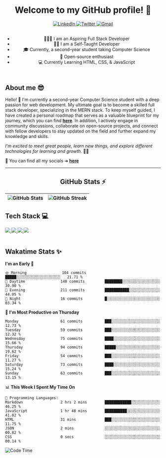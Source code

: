 
<header align="left">
  <h1>Welcome to my GitHub profile! 👋</h1>
    
<div>
    <a href="https://www.linkedin.com/in/jfmartinz/">
    <img src="https://img.shields.io/badge/let's%20connect-LinkedIn-4d4f73?style=for-the-badge&amp;logo=linkedin&amp;logoColor=2677c8" alt="LinkedIn">
  </a>
  <a href="https://twitter.com/jfmartinz">
    <img src="https://img.shields.io/badge/follow%20Me-Twitter-4d4f73?style=for-the-badge&amp;logo=twitter&amp;logoColor=1d9bf0" alt="Twitter">
  </a>
  <a href="mailto:se.josephmartin@gmail.com">
    <img src="https://img.shields.io/badge/let's%20talk-gmail-4d4f73?style=for-the-badge&amp;logo=gmail&amp;logoColor=ea4335" alt="Gmail">
  </a>
</div><br>


- 🧑🏽‍💻 I am an Aspiring Full Stack Developer
- ✍🏼 I am a Self-Taught Developer
- 🎓 Currently, a second-year student taking Computer Science 
- 🌟 Open-source enthusiast   
- 💻 Currently Learning HTML, CSS, & JavaScript
</header>


  

<div align="left">

## About me 😎

Hello! 👋 I'm currently a second-year Computer Science student with a deep passion for web development. My ultimate goal is to become a skilled full stack developer, specializing in the MERN stack. To keep myself guided, I have created a personal roadmap that serves as a valuable blueprint for my journey, which you can find [**here**](https://github.com/jfmartinz/mern-stack). In addition, I actively engage in community discussions, collaborate on open-source projects, and connect with fellow developers to stay updated on the field and further expand my knowledge and skills.

*I'm excited to meet great people, learn new things, and explore different technologies for learning and growth.* 🚀💫

💫 You can find all my socials ➔ [**here**](https://linkfree.io/jfmartinz) 

</div>

---

<div align="center">

## GitHub Stats ⚡
| ![GitHub Stats](https://github-readme-stats.vercel.app/api?username=jfmartinz&theme=tokyonight&hide_border=false&include_all_commits=false&count_private=false) | ![GitHub Streak](https://github-readme-streak-stats.herokuapp.com/?user=jfmartinz&theme=tokyonight&hide_border=false) |
| --- | --- |
</div>

<div align="left">
  
## Tech Stack 💻
  <a href="https://www.mongodb.com/">
    <img src="https://img.shields.io/badge/MongoDB-4d4f73?style=for-the-badge&logo=mongodb&logoColor=76ac65">
  </a>
  <a href="https://expressjs.com/">
    <img src="https://img.shields.io/badge/Express.js-4d4f73?style=for-the-badge&logo=express&logoColor=76ac65">
  </a>
  <a href="https://react.dev/">  
    <img src="https://img.shields.io/badge/React-4d4f73?style=for-the-badge&logo=react&logoColor=ffff">
  </a>
  <a href="https://nodejs.org/en">    
    <img src="https://img.shields.io/badge/Node.js-4d4f73?style=for-the-badge&logo=nodedotjs&logoColor=76ac65">
  </a>

</div><br>

<div align="left">
  
## Wakatime Stats ✨ 
   
<!--START_SECTION:jfmartinz-->

**I'm an Early 🐤** 

```text
🌞 Morning                104 commits         █████░░░░░░░░░░░░░░░░░░░░   21.71 % 
🌆 Daytime                148 commits         ████████░░░░░░░░░░░░░░░░░   30.90 % 
🌃 Evening                211 commits         ███████████░░░░░░░░░░░░░░   44.05 % 
🌙 Night                  16 commits          █░░░░░░░░░░░░░░░░░░░░░░░░   03.34 % 
```
📅 **I'm Most Productive on Thursday** 

```text
Monday                   61 commits          ███░░░░░░░░░░░░░░░░░░░░░░   12.73 % 
Tuesday                  59 commits          ███░░░░░░░░░░░░░░░░░░░░░░   12.32 % 
Wednesday                75 commits          ████░░░░░░░░░░░░░░░░░░░░░   15.66 % 
Thursday                 94 commits          █████░░░░░░░░░░░░░░░░░░░░   19.62 % 
Friday                   54 commits          ███░░░░░░░░░░░░░░░░░░░░░░   11.27 % 
Saturday                 73 commits          ████░░░░░░░░░░░░░░░░░░░░░   15.24 % 
Sunday                   63 commits          ███░░░░░░░░░░░░░░░░░░░░░░   13.15 % 
```


📊 **This Week I Spent My Time On** 

```text
💬 Programming Languages: 
Markdown                 2 hrs 2 mins        ████████████░░░░░░░░░░░░░   46.25 % 
JavaScript               1 hr 48 mins        ██████████░░░░░░░░░░░░░░░   41.02 % 
HTML                     31 mins             ███░░░░░░░░░░░░░░░░░░░░░░   11.75 % 
JSON                     2 mins              ░░░░░░░░░░░░░░░░░░░░░░░░░   00.82 % 
CSS                      0 secs              ░░░░░░░░░░░░░░░░░░░░░░░░░   00.14 % 
```
![Code Time](http://img.shields.io/badge/Code%20Time-66%20hrs%2042%20mins-blue)


<!--END_SECTION:jfmartinz-->


